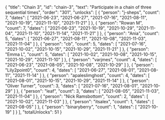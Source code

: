 {
  "title": "Chain 3",
  "id": "chain-3",
  "text": "Participate in a chain of three sequential times",
  "order": "301",
  "unlocks": [
    {
      "person": "j-sheps",
      "count": 7,
      "dates": [
        "2021-06-23",
        "2021-06-27",
        "2021-07-16",
        "2021-08-11",
        "2021-10-19",
        "2021-11-10",
        "2021-11-21"
      ]
    },
    {
      "person": "Rowan M",
      "count": 7,
      "dates": [
        "2021-06-23",
        "2021-10-19",
        "2021-10-29",
        "2021-11-04",
        "2021-11-10",
        "2021-11-14",
        "2021-11-21"
      ]
    },
    {
      "person": "Ania",
      "count": 5,
      "dates": [
        "2021-06-27",
        "2021-08-11",
        "2021-10-08",
        "2021-11-03",
        "2021-11-04"
      ]
    },
    {
      "person": "cb",
      "count": 5,
      "dates": [
        "2021-07-16",
        "2021-10-02",
        "2021-10-15",
        "2021-10-29",
        "2021-11-21"
      ]
    },
    {
      "person": "Emma L",
      "count": 5,
      "dates": [
        "2021-10-02",
        "2021-10-08",
        "2021-10-15",
        "2021-10-29",
        "2021-11-10"
      ]
    },
    {
      "person": "varjmes",
      "count": 4,
      "dates": [
        "2021-06-23",
        "2021-08-05",
        "2021-10-08",
        "2021-10-29"
      ]
    },
    {
      "person": "Lily2point0",
      "count": 4,
      "dates": [
        "2021-06-27",
        "2021-08-01",
        "2021-08-11",
        "2021-11-14"
      ]
    },
    {
      "person": "apaleslimghost",
      "count": 4,
      "dates": [
        "2021-08-01",
        "2021-10-15",
        "2021-10-29",
        "2021-11-14"
      ]
    },
    {
      "person": "Oliver Turner",
      "count": 3,
      "dates": [
        "2021-07-16",
        "2021-08-01",
        "2021-10-29"
      ]
    },
    {
      "person": "leaf",
      "count": 3,
      "dates": [
        "2021-08-05",
        "2021-11-03",
        "2021-11-04"
      ]
    },
    {
      "person": "Nick Ramsbottom",
      "count": 2,
      "dates": [
        "2021-10-02",
        "2021-11-03"
      ]
    },
    {
      "person": "itsalex",
      "count": 1,
      "dates": [
        "2021-08-05"
      ]
    },
    {
      "person": "binaryberry",
      "count": 1,
      "dates": [
        "2021-10-19"
      ]
    }
  ],
  "totalUnlocks": 51
}